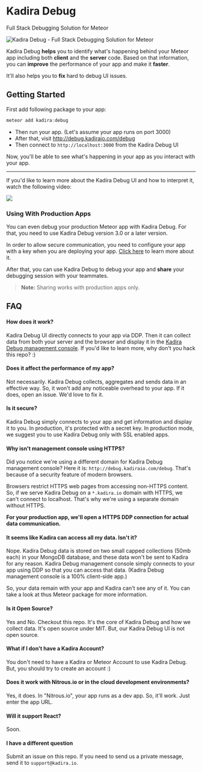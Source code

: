 # Kadira Debug

Full Stack Debugging Solution for Meteor

![Kadira Debug - Full Stack Debugging Solution for Meteor](https://cldup.com/8qVDtF7NtP.png)

Kadira Debug **helps** you to identify what's happening behind your Meteor app including both **client** and the **server** code. Based on that information, you can **improve** the performance of your app and make it **faster**.

It'll also helps you to **fix** hard to debug UI issues.

## Getting Started

First add following package to your app:

~~~js
meteor add kadira:debug
~~~

* Then run your app. (Let's assume your app runs on port 3000)
* After that, visit <http://debug.kadiraio.com/debug>
* Then connect to `http://localhost:3000` from the Kadira Debug UI

Now, you'll be able to see what's happening in your app as you interact with your app.

---

If you'd like to learn more about the Kadira Debug UI and how to interpret it, watch the following video:

[![](https://cldup.com/eDEvWF2VMT.png)](https://www.youtube.com/watch?v=lrAYlayAWMI)

### Using With Production Apps

You can even debug your production Meteor app with Kadira Debug. For that, you need to use Kadira Debug version 3.0 or a later version.

In order to allow secure communication, you need to configure your app with a key when you are deploying your app. [Click here](http://support.kadira.io/knowledgebase/articles/808611-configuring-kadira-debug-for-production-app) to learn more about it.

After that, you can use Kadira Debug to debug your app and **share** your debugging session with your teammates.

> **Note:** Sharing works with production apps only.

## FAQ

#### How does it work?

Kadira Debug UI directly connects to your app via DDP. Then it can collect data from both your server and the browser and display it in the [Kadira Debug management console](http://debug.kadiraio.com/debug). If you'd like to learn more, why don't you hack this repo? :)

#### Does it affect the performance of my app?

Not necessarily. Kadira Debug collects, aggregates and sends data in an effective way. So, it won't add any noticeable overhead to your app. If it does, open an issue. We'd love to fix it.

#### Is it secure?

Kadira Debug simply connects to your app and get information and display it to you. In production, it's protected with a secret key. In production mode, we suggest you to use Kadira Debug only with SSL enabled apps.

#### Why isn't management console using HTTPS?

Did you notice we're using a different domain for Kadira Debug management console? Here it is: `http://debug.kadiraio.com/debug`. That's because of a security feature of modern browsers.

Browsers restrict HTTPS web pages from accessing non-HTTPS content. So, if we serve Kadira Debug on a `*.kadira.io` domain with HTTPS, we can't connect to localhost. That's why we're using a separate domain without HTTPS.

**For your production app, we'll open a HTTPS DDP connection for actual data communication.**

#### It seems like Kadira can access all my data. Isn't it?

Nope. Kadira Debug data is stored on two small capped collections (50mb each) in your MongoDB database, and these data won't be sent to Kadira for any reason. Kadira Debug management console simply connects to your app using DDP so that you can access that data.
(Kadira Debug management console is a 100% client-side app.)

So, your data remain with your app and Kadira can't see any of it. You can take a look at thus Meteor package for more information.

#### Is it Open Source?

Yes and No. Checkout this repo. It's the core of Kadira Debug and how we collect data. It's open source under MIT. But, our Kadira Debug UI is not open source.

#### What if I don't have a Kadira Account?

You don't need to have a Kadira or Meteor Account to use Kadira Debug. But, you should try to create an account :)

#### Does it work with Nitrous.io or in the cloud development environments?

Yes, it does. In "Nitrous.io", your app runs as a dev app. So, it'll work. Just enter the app URL.

#### Will it support React?

Soon.

#### I have a different question

Submit an issue on this repo. If you need to send us a private message, send it to `support@kadira.io`.
